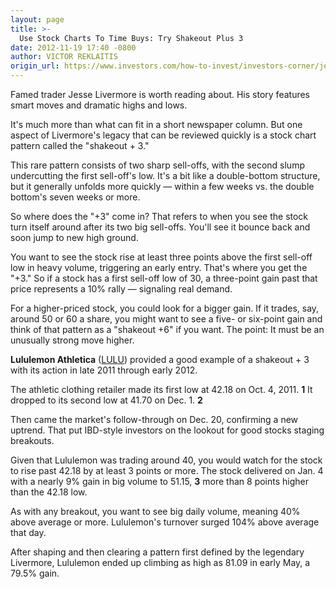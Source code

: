 ```yaml
---
layout: page
title: >-
  Use Stock Charts To Time Buys: Try Shakeout Plus 3
date: 2012-11-19 17:40 -0800
author: VICTOR REKLAITIS
origin_url: https://www.investors.com/how-to-invest/investors-corner/jesse-livermore-shakeout-plus-3-strategy
---
```





Famed trader Jesse Livermore is worth reading about. His story features smart moves and dramatic highs and lows.


It's much more than what can fit in a short newspaper column. But one aspect of Livermore's legacy that can be reviewed quickly is a stock chart pattern called the "shakeout + 3."


This rare pattern consists of two sharp sell-offs, with the second slump undercutting the first sell-off's low. It's a bit like a double-bottom structure, but it generally unfolds more quickly — within a few weeks vs. the double bottom's seven weeks or more.


So where does the "+3" come in? That refers to when you see the stock turn itself around after its two big sell-offs. You'll see it bounce back and soon jump to new high ground.


You want to see the stock rise at least three points above the first sell-off low in heavy volume, triggering an early entry. That's where you get the "+3." So if a stock has a first sell-off low of 30, a three-point gain past that price represents a 10% rally — signaling real demand.


For a higher-priced stock, you could look for a bigger gain. If it trades, say, around 50 or 60 a share, you might want to see a five- or six-point gain and think of that pattern as a "shakeout +6" if you want. The point: It must be an unusually strong move higher.


**Lululemon Athletica** ([LULU](https://research.investors.com/quote.aspx?symbol=LULU)) provided a good example of a shakeout + 3 with its action in late 2011 through early 2012.


The athletic clothing retailer made its first low at 42.18 on Oct. 4, 2011. **1** It dropped to its second low at 41.70 on Dec. 1. **2**


Then came the market's follow-through on Dec. 20, confirming a new uptrend. That put IBD-style investors on the lookout for good stocks staging breakouts.


Given that Lululemon was trading around 40, you would watch for the stock to rise past 42.18 by at least 3 points or more. The stock delivered on Jan. 4 with a nearly 9% gain in big volume to 51.15, **3** more than 8 points higher than the 42.18 low.


As with any breakout, you want to see big daily volume, meaning 40% above average or more. Lululemon's turnover surged 104% above average that day.


After shaping and then clearing a pattern first defined by the legendary Livermore, Lululemon ended up climbing as high as 81.09 in early May, a 79.5% gain.




